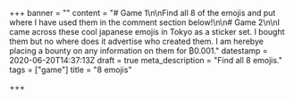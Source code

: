 +++
banner = ""
content = "# Game 1\n\nFind all 8 of the emojis and put where I have used them in the comment section below!\n\n# Game 2\n\nI came across these cool japanese emojis in Tokyo as a sticker set. I bought them but no where does it advertise who created them. I am herebye placing a bounty on any information on them for ₿0.001."
datestamp = 2020-06-20T14:37:13Z
draft = true
meta_description = "Find all 8 emojis."
tags = ["game"]
title = "8 emojis"

+++
